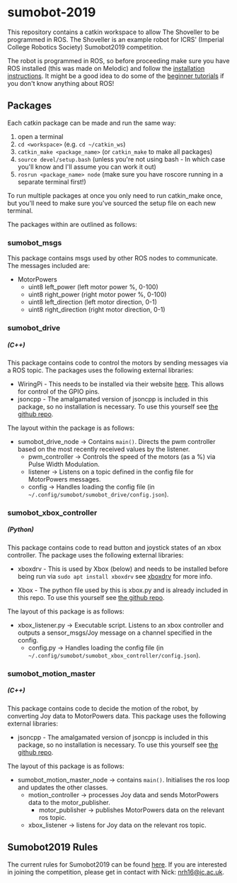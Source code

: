 # sumobot-2019

This repository contains a catkin workspace to allow The Shoveller to be programmed in ROS. The Shoveller is an example robot for ICRS' (Imperial College Robotics Society) Sumobot2019 competition.

The robot is programmed in ROS, so before proceeding make sure you have ROS installed (this was made on Melodic) and follow the [installation instructions](http://wiki.ros.org/ROS/Installation). It might be a good idea to do some of the [beginner tutorials](http://wiki.ros.org/ROS/Tutorials) if you don't know anything about ROS!

## Packages

Each catkin package can be made and run the same way:

1. open a terminal
2. `cd <workspace>` (e.g. `cd ~/catkin_ws`)
3. `catkin_make <package_name>` (or `catkin_make` to make all packages)
4. `source devel/setup.bash` (unless you're not using bash - In which case you'll know and I'll assume you can work it out)
5. `rosrun <package_name> node` (make sure you have roscore running in a separate terminal first!)

To run multiple packages at once you only need to run catkin_make once, but you'll need to make sure you've sourced the setup file on each new terminal.

The packages within are outlined as follows:

### sumobot_msgs

This package contains msgs used by other ROS nodes to communicate. The messages included are:

 - MotorPowers
     - uint8 left_power (left motor power %, 0-100)
     - uint8 right_power (right motor power %, 0-100)
     - uint8 left_direction (left motor direction, 0-1)
     - uint8 right_direction (right motor direction, 0-1)

### sumobot_drive
##### (C++)

This package contains code to control the motors by sending messages via a ROS topic. The packages uses the following external libraries:

 - WiringPi - This needs to be installed via their website [here](http://wiringpi.com/download-and-install/). This allows for control of the GPIO pins.
 - jsoncpp - The amalgamated version of jsoncpp is included in this package, so no installation is necessary. To use this yourself see [the github repo](https://github.com/open-source-parsers/jsoncpp).

The layout within the package is as follows:
 - sumobot_drive_node -> Contains `main()`. Directs the pwm controller based on the most recently received values by the listener.
     - pwm_controller -> Controls the speed of the motors (as a %) via Pulse Width Modulation.
     - listener -> Listens on a topic defined in the config file for MotorPowers messages.
     - config -> Handles loading the config file (in `~/.config/sumobot/sumobot_drive/config.json`).

### sumobot_xbox_controller
##### (Python)

This package contains code to read button and joystick states of an xbox controller. The package uses the following external libraries:

 - xboxdrv - This is used by Xbox (below) and needs to be installed before being run via `sudo apt install xboxdrv` see [xboxdrv](http://xboxdrv.gitlab.io/) for more info.

 - Xbox - The python file used by this is xbox.py and is already included in this repo. To use this yourself see [the github repo](https://github.com/FRC4564/Xbox).

The layout of this package is as follows:
 - xbox_listener.py -> Executable script. Listens to an xbox controller and outputs a sensor_msgs/Joy message on a channel specified in the config.
     - config.py -> Handles loading the config file (in `~/.config/sumobot/sumobot_xbox_controller/config.json`).

### sumobot_motion_master
##### (C++)

This package contains code to decide the motion of the robot, by converting Joy data to MotorPowers data. This package uses the following external libraries:

 - jsoncpp - The amalgamated version of jsoncpp is included in this package, so no installation is necessary. To use this yourself see [the github repo](https://github.com/open-source-parsers/jsoncpp).

The layout of this package is as follows:
 - sumobot_motion_master_node -> contains `main()`. Initialises the ros loop and updates the other classes.
     - motion_controller -> processes Joy data and sends MotorPowers data to the motor_publisher.
         - motor_publisher -> publishes MotorPowers data on the relevant ros topic.
     - xbox_listener -> listens for Joy data on the relevant ros topic.


## Sumobot2019 Rules

The current rules for Sumobot2019 can be found [here](http://sumobotrules.icrs.io). If you are interested in joining the competition, please get in contact with Nick: nrh16@ic.ac.uk.
